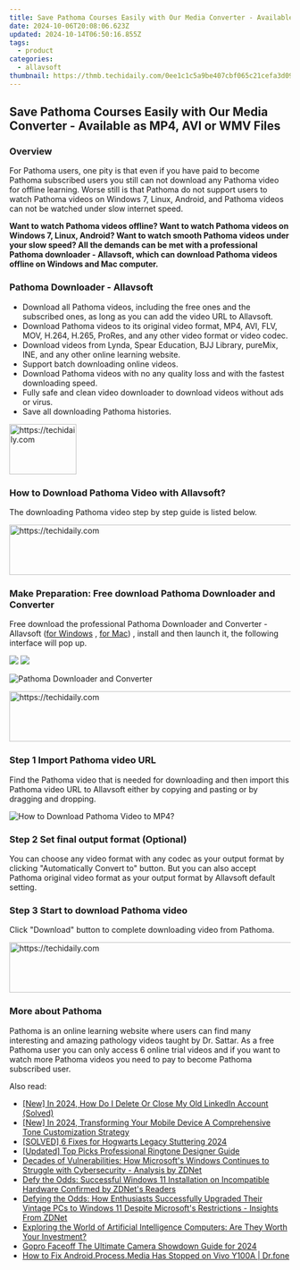 ```yaml
---
title: Save Pathoma Courses Easily with Our Media Converter - Available as MP4, AVI or WMV Files
date: 2024-10-06T20:08:06.623Z
updated: 2024-10-14T06:50:16.855Z
tags:
  - product
categories:
  - allavsoft
thumbnail: https://thmb.techidaily.com/0ee1c1c5a9be407cbf065c21cefa3d097b024c8bd5c0bbace26a3b7cf94a12be.jpg
---
```


## Save Pathoma Courses Easily with Our Media Converter - Available as MP4, AVI or WMV Files

### Overview

For Pathoma users, one pity is that even if you have paid to become Pathoma subscribed users you still can not download any Pathoma video for offline learning. Worse still is that Pathoma do not support users to watch Pathoma videos on Windows 7, Linux, Android, and Pathoma videos can not be watched under slow internet speed.

**Want to watch Pathoma videos offline? Want to watch Pathoma videos on Windows 7, Linux, Android? Want to watch smooth Pathoma videos under your slow speed? All the demands can be met with a professional Pathoma downloader - Allavsoft, which can download Pathoma videos offline on Windows and Mac computer.**

### Pathoma Downloader - Allavsoft

* Download all Pathoma videos, including the free ones and the subscribed ones, as long as you can add the video URL to Allavsoft.
* Download Pathoma videos to its original video format, MP4, AVI, FLV, MOV, H.264, H.265, ProRes, and any other video format or video codec.
* Download videos from Lynda, Spear Education, BJJ Library, pureMix, INE, and any other online learning website.
* Support batch downloading online videos.
* Download Pathoma videos with no any quality loss and with the fastest downloading speed.
* Fully safe and clean video downloader to download videos without ads or virus.
* Save all downloading Pathoma histories.

<!-- affiliate ads begin -->
<a href="https://bluettiit.sjv.io/c/5597632/2148127/17093" target="_top" id="2148127">
  <img src="//a.impactradius-go.com/display-ad/17093-2148127" border="0" alt="https://techidaily.com" width="120" height="90"/>
</a>
<img height="0" width="0" src="https://bluettiit.sjv.io/i/5597632/2148127/17093" style="position:absolute;visibility:hidden;" border="0" />
<!-- affiliate ads end -->

### How to Download Pathoma Video with Allavsoft?

The downloading Pathoma video step by step guide is listed below.

<!-- affiliate ads begin -->
<a href="https://aligracehair.sjv.io/c/5597632/1886048/19272" target="_top" id="1886048">
  <img src="//a.impactradius-go.com/display-ad/19272-1886048" border="0" alt="https://techidaily.com" width="728" height="90"/>
</a>
<img height="0" width="0" src="https://aligracehair.sjv.io/i/5597632/1886048/19272" style="position:absolute;visibility:hidden;" border="0" />
<!-- affiliate ads end -->

### Make Preparation: Free download Pathoma Downloader and Converter

Free download the professional Pathoma Downloader and Converter - Allavsoft ([for Windows](https://tools.techidaily.com/allavsoft/products/) , [for Mac](https://tools.techidaily.com/allavsoft/products/)) , install and then launch it, the following interface will pop up.

[![](https://www.allavsoft.com/how-to/../images/how-to/free-download-win.jpg)](https://tools.techidaily.com/allavsoft/products/) [![](https://www.allavsoft.com/how-to/../images/how-to/free-download-mac.jpg)](https://tools.techidaily.com/allavsoft/products/)

![Pathoma Downloader and Converter](https://www.allavsoft.com/how-to/../images/allavsoft/screen-shot-600.jpg)

<!-- affiliate ads begin -->
<a href="https://dhgate.sjv.io/c/5597632/1186864/12108" target="_top" id="1186864">
  <img src="//a.impactradius-go.com/display-ad/12108-1186864" border="0" alt="https://techidaily.com" width="728" height="90"/>
</a>
<img height="0" width="0" src="https://dhgate.sjv.io/i/5597632/1186864/12108" style="position:absolute;visibility:hidden;" border="0" />
<!-- affiliate ads end -->

### Step 1 Import Pathoma video URL

Find the Pathoma video that is needed for downloading and then import this Pathoma video URL to Allavsoft either by copying and pasting or by dragging and dropping.

![How to Download Pathoma Video to MP4?](https://www.allavsoft.com/how-to/../images/how-to/download-rtmp-video/download-rtmp-video.jpg)

### Step 2 Set final output format (Optional)

You can choose any video format with any codec as your output format by clicking "Automatically Convert to" button. But you can also accept Pathoma original video format as your output format by Allavsoft default setting.

### Step 3 Start to download Pathoma video

Click "Download" button to complete downloading video from Pathoma.

<!-- affiliate ads begin -->
<a href="https://appsumo.8odi.net/c/5597632/2043638/7443" target="_top" id="2043638">
  <img src="//a.impactradius-go.com/display-ad/7443-2043638" border="0" alt="https://techidaily.com" width="728" height="90"/>
</a>
<img height="0" width="0" src="https://appsumo.8odi.net/i/5597632/2043638/7443" style="position:absolute;visibility:hidden;" border="0" />
<!-- affiliate ads end -->

### More about Pathoma

Pathoma is an online learning website where users can find many interesting and amazing pathology videos taught by Dr. Sattar. As a free Pathoma user you can only access 6 online trial videos and if you want to watch more Pathoma videos you need to pay to become Pathoma subscribed user.

<ins class="adsbygoogle"
     style="display:block"
     data-ad-format="autorelaxed"
     data-ad-client="ca-pub-7571918770474297"
     data-ad-slot="1223367746"></ins>

<ins class="adsbygoogle"
     style="display:block"
     data-ad-client="ca-pub-7571918770474297"
     data-ad-slot="8358498916"
     data-ad-format="auto"
     data-full-width-responsive="true"></ins>

<span class="atpl-alsoreadstyle">Also read:</span>
<div><ul>
<li><a href="https://article-helps.techidaily.com/new-in-2024-how-do-i-delete-or-close-my-old-linkedin-account-solved/"><u>[New] In 2024, How Do I Delete Or Close My Old LinkedIn Account (Solved)</u></a></li>
<li><a href="https://fox-links.techidaily.com/new-in-2024-transforming-your-mobile-device-a-comprehensive-tone-customization-strategy/"><u>[New] In 2024, Transforming Your Mobile Device A Comprehensive Tone Customization Strategy</u></a></li>
<li><a href="https://win-blog.techidaily.com/solved-6-fixes-for-hogwarts-legacy-stuttering-2024/"><u>[SOLVED] 6 Fixes for Hogwarts Legacy Stuttering 2024</u></a></li>
<li><a href="https://some-guidance.techidaily.com/updated-top-picks-professional-ringtone-designer-guide/"><u>[Updated] Top Picks Professional Ringtone Designer Guide</u></a></li>
<li><a href="https://win-workspace.techidaily.com/decades-of-vulnerabilities-how-microsofts-windows-continues-to-struggle-with-cybersecurity-analysis-by-zdnet/"><u>Decades of Vulnerabilities: How Microsoft's Windows Continues to Struggle with Cybersecurity - Analysis by ZDNet</u></a></li>
<li><a href="https://win-workspace.techidaily.com/defy-the-odds-successful-windows-11-installation-on-incompatible-hardware-confirmed-by-zdnets-readers/"><u>Defy the Odds: Successful Windows 11 Installation on Incompatible Hardware Confirmed by ZDNet's Readers</u></a></li>
<li><a href="https://win-workspace.techidaily.com/defying-the-odds-how-enthusiasts-successfully-upgraded-their-vintage-pcs-to-windows-11-despite-microsofts-restrictions-insights-from-zdnet/"><u>Defying the Odds: How Enthusiasts Successfully Upgraded Their Vintage PCs to Windows 11 Despite Microsoft's Restrictions - Insights From ZDNet</u></a></li>
<li><a href="https://win-workspace.techidaily.com/exploring-the-world-of-artificial-intelligence-computers-are-they-worth-your-investment/"><u>Exploring the World of Artificial Intelligence Computers: Are They Worth Your Investment?</u></a></li>
<li><a href="https://some-knowledge.techidaily.com/gopro-faceoff-the-ultimate-camera-showdown-guide-for-2024/"><u>Gopro Faceoff The Ultimate Camera Showdown Guide for 2024</u></a></li>
<li><a href="https://change-location.techidaily.com/how-to-fix-androidprocessmedia-has-stopped-on-vivo-y100a-drfone-by-drfone-fix-android-problems-fix-android-problems/"><u>How to Fix Android.Process.Media Has Stopped on Vivo Y100A | Dr.fone</u></a></li>
</ul></div>

